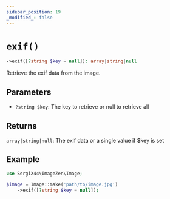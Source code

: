 ```yaml
---
sidebar_position: 19
_modified_: false
---
```

# `exif()`

```php
->exif([?string $key = null]): array|string|null
```
Retrieve the exif data from the image.

## Parameters

- `?string $key`: The key to retrieve or null to retrieve all


## Returns

`array|string|null`: The exif data or a single value if $key is set

## Example

```php
use SergiX44\ImageZen\Image;

$image = Image::make('path/to/image.jpg')
    ->exif([?string $key = null]);

```
